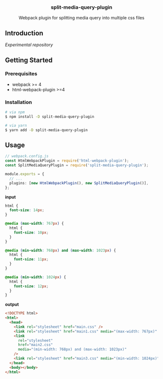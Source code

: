 <h3 align="center">split-media-query-plugin</h3>
<p align="center">Webpack plugin for splitting media query into multiple css files</p>

## Introduction

_Experimental repository_

## Getting Started

### Prerequisites

- webpack >= 4
- html-webpack-plugin >=4

### Installation

```bash
# via npm
$ npm install -D split-media-query-plugin

# via yarn
$ yarn add -D split-media-query-plugin
```

## Usage

```ts
// webpack.config.js
const HtmlWebpackPlugin = require('html-webpack-plugin');
const SplitMediaQueryPlugin = require('split-media-query-plugin');

module.exports = {
  // ...
  plugins: [new HtmlWebpackPlugin(), new SplitMediaQueryPlugin()],
};
```

**input**

```css
html {
  font-size: 14px;
}

@media (max-width: 767px) {
  html {
    font-size: 10px;
  }
}

@media (min-width: 768px) and (max-width: 1023px) {
  html {
    font-size: 11px;
  }
}

@media (min-width: 1024px) {
  html {
    font-size: 12px;
  }
}
```

**output**

```html
<!DOCTYPE html>
<html>
  <head>
    <link rel="stylesheet" href="main.css" />
    <link rel="stylesheet" href="main1.css" media="(max-width: 767px)" />
    <link
      rel="stylesheet"
      href="main2.css"
      media="(min-width: 768px) and (max-width: 1023px)"
    />
    <link rel="stylesheet" href="main3.css" media="(min-width: 1024px)" />
  </head>
  <body></body>
</html>
```
